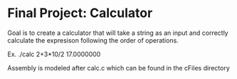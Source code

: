 # Final Project: Calculator

Goal is to create a calculator that will take a string as an input and correctly calculate the expresison following the order of operations. 

Ex.
    ./calc 2+3*10/2 
    17.0000000

Assembly is modeled after calc.c which can be found in the cFiles directory 

